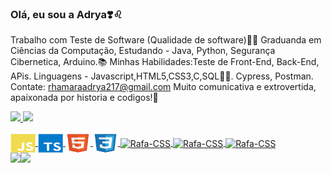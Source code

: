 ### Olá, eu sou a Adrya❣️♌

Trabalho com Teste de Software (Qualidade de software)👩‍💼
Graduanda em Ciências da Computação, Estudando - Java, Python, Segurança Cibernetica, Arduino.📚
Minhas Habilidades:Teste de Front-End, Back-End, APis. Linguagens - Javascript,HTML5,CSS3,C,SQL👩‍💻. Cypress, Postman.
Contate: rhamaraadrya217@gmail.com
Muito comunicativa e extrovertida, apaixonada por historia e codigos!💜

<div>
  <a href="https://github.com/adryarhamara">
  <img height = "180em" src = "https://github-readme-stats.vercel.app/api?username=adryarhamara&show_icons=true&theme=jolly&include_all_commits=true&count_private=true" />
  <img height = "180em" src = "https://github-readme-stats.vercel.app/api/top-langs/?username=adryarhamara&layout=compact&langs_count=7&theme=jolly" />
</div> 
  <div>
    <div style="display: inline_block"><br>
  <img align="center" alt="Rafa-Js" height="30" width="40" src="https://raw.githubusercontent.com/devicons/devicon/master/icons/javascript/javascript-plain.svg">
  <img align="center" alt="Rafa-Ts" height="30" width="40" src="https://raw.githubusercontent.com/devicons/devicon/master/icons/typescript/typescript-plain.svg">
  <img align="center" alt="Rafa-HTML" height="30" width="40" src="https://raw.githubusercontent.com/devicons/devicon/master/icons/html5/html5-original.svg">
  <img align="center" alt="Rafa-CSS" height="30" width="40" src="https://raw.githubusercontent.com/devicons/devicon/master/icons/css3/css3-original.svg">
  <img align="center" alt="Rafa-CSS" height="40" width="50" src="https://cdn.jsdelivr.net/gh/devicons/devicon/icons/c/c-original.svg" />
  <img align="center" alt="Rafa-CSS" height="40" width="50" src="https://cdn.jsdelivr.net/gh/devicons/devicon/icons/arduino/arduino-original-wordmark.svg" />
  <img align="center" alt="Rafa-CSS" height="40" width="50" src="https://cdn.jsdelivr.net/gh/devicons/devicon/icons/docker/docker-original-wordmark.svg" />
    </div>
    
  <div>
  <a href="https://www.linkedin.com/in/adrya-sabino-gomes-151767204" target="_blank"> <img src = "https://img.shields.io/badge/LinkedIn-0077B5?style=for-the-badge&logo=linkedin&logoColor=white"
  <a href="https://discord.com/channels/@me" target="_blank"><img src="https://img.shields.io/badge/Discord-7289DA?style=for-the-badge&logo=discord&logoColor=white" target="_blank"></a>                                                                                         
 </div>
                                                                  
 
